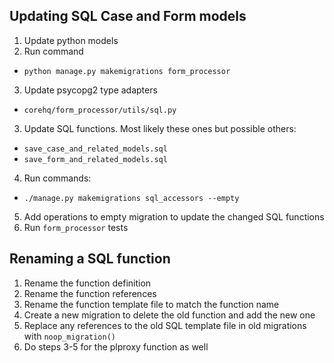 Updating SQL Case and Form models
---------------------------------

1. Update python models
2. Run command
  - `python manage.py makemigrations form_processor`
3. Update psycopg2 type adapters
  - `corehq/form_processor/utils/sql.py`
3. Update SQL functions. Most likely these ones but possible others:
  - `save_case_and_related_models.sql`
  - `save_form_and_related_models.sql`
4. Run commands:
  - `./manage.py makemigrations sql_accessors --empty`
5. Add operations to empty migration to update the changed SQL functions
6. Run `form_processor` tests


Renaming a SQL function
-----------------------

1. Rename the function definition
2. Rename the function references
3. Rename the function template file to match the function name
4. Create a new migration to delete the old function and add the new one
5. Replace any references to the old SQL template file in old migrations
with `noop_migration()`
6. Do steps 3-5 for the plproxy function as well
